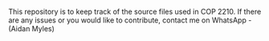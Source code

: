 This repository is to keep track of the source files used in COP 2210. If there are any issues or you would like to contribute, contact me on WhatsApp - (Aidan Myles)
